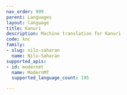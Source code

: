 ```yaml
---
nav_order: 999
parent: Languages
layout: language
title: Kanuri
description: Machine translation for Kanuri
code: knc
family:
- slug: nilo-saharan
  name: Nilo-Saharan
supported_apis:
- id: modernmt
  name: ModernMT
  supported_language_count: 195

---
```



